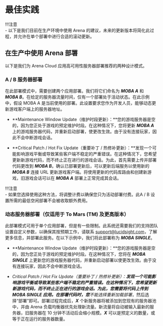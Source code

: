 # 最佳实践

!!!注意   
    \- 以下是我们目前在生产环境中使用 Arena 的建议，未来的更新版本将简化此过程，并允许在单个部署中进行合适的滚动更新。

## 在生产中使用 Arena 部署
以下是我们为 Arena Cloud 应用高可用性服务器部署推荐的两种设计模式。

### A / B 服务器部署
在此部署模式中，需要创建两个应用部署。我们将它们命名为 ***MOBA A*** 和 ***MOBA B***。在给定的服务器流量时间，仅有一个部署处于活动状态。在此示例中，假设 MOBA A 是当前使用的部署。此设置要求您作为开发人员，能够动态更新游戏客户端上的服务器地址。

- **Maintenance Window Update（维护时段更新）：**您的游戏服务器是空的，因为您正处于游戏的预定维护时段。在这种情况下，您将更新 ***MOBA A*** 上的游戏服务器代码，并重新启动部署，使更改生效。由于没有连接玩家，因此不会中断游戏会话。  

- **Critical Patch / Hot Fix Update（重要补丁 / 热修补更新）：**发现一个可能影响游戏平衡或导致某些客户端不稳定的严重错误。在这种情况下，您希望更新新游戏代码，而不终止正在进行的游戏会话。为此，首先需要上传并部署代码更改到 ***MOBA B***。确认已部署更新后，可以更新后端服务以使用新的 ***MOBA B*** 连接 URL 更新游戏客户端。将使用更新的代码库路由和创建新游戏，旧游戏会话可以在 ***MOBA A*** 部署上正常完成其会话。

!!!注意   
    \- 如果您选择使用这种方法，将调整计费以确保您只为活动部署付费。此A / B 设置所需的最低空闲部署不会被收取额外费用。


### 动态服务器部署（仅适用于 To Mars (TM) 及更高版本）
此部署模式可用于单个应用部署，但是有一些限制。此系统还需要我们的支持团队设置自定义参数，以确保其按预期工作，请联系 [support@lucidsight.com](mailto:support@lucidsight.com)，了解更多信息，并部署此服务。在以下示例中，我们将此部署称为 ***MOBA SINGLE***。

- **Maintenance Window Update（维护时段更新）：**您的游戏服务器是空的，因为您正处于游戏的预定维护时段。在这种情况下，您将在 ***MOBA SINGLE*** 上更新您的游戏服务器代码，并重新启动部署以使更改生效。由于没有连接玩家，因此不会中断游戏会话。  

- **Critical Patch / Hot Fix Update（重要补丁 / 热修补更新）：**发现一个可能影响游戏平衡或导致某些客户端不稳定的严重错误。在这种情况下，您希望更新新游戏代码，而不终止正在进行的游戏会话。为此，您需要将代码上传到 ***MOBA SINGLE*** 应用。在部署代码时，您***不能***选择*重新加载部署*，然后选择“部署”即可。部署过程完成后，***X*** 个新服务器将被添加到您现有的服务器池中，并由 Arena 负载均衡器优先处理新流量。新流量将自动被输入最新的服务器，旧服务器在 10 分钟不活动后会缩小规模。***X*** 可以是预定义的数量，或等于正在运行的服务器数量。


